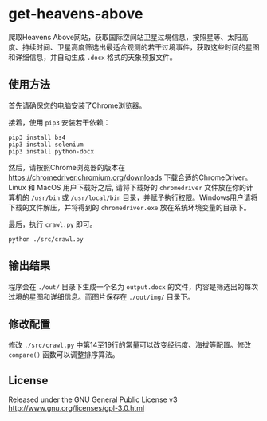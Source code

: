 # get-heavens-above

爬取Heavens Above网站，获取国际空间站卫星过境信息，按照星等、太阳高度、持续时间、卫星高度筛选出最适合观测的若干过境事件，获取这些时间的星图和详细信息，并自动生成 `.docx` 格式的天象预报文件。

## 使用方法

首先请确保您的电脑安装了Chrome浏览器。

接着，使用 `pip3` 安装若干依赖：

```
pip3 install bs4
pip3 install selenium
pip3 install python-docx
```

然后，请按照Chrome浏览器的版本在 https://chromedriver.chromium.org/downloads 下载合适的ChromeDriver。Linux 和 MacOS 用户下载好之后, 请将下载好的 `chromedriver` 文件放在你的计算机的 `/usr/bin` 或 `/usr/local/bin`  目录，并赋予执行权限。Windows用户请将下载的文件解压，并将得到的 `chromedriver.exe` 放在系统环境变量的目录下。

最后，执行 `crawl.py` 即可。

```
python ./src/crawl.py
```

## 输出结果

程序会在 `./out/` 目录下生成一个名为 `output.docx` 的文件，内容是筛选出的每次过境的星图和详细信息。而图片保存在 `./out/img/` 目录下。

## 修改配置

修改 `./src/crawl.py` 中第14至19行的常量可以改变经纬度、海拔等配置。修改 `compare()` 函数可以调整排序算法。

## License

Released under the GNU General Public License v3
http://www.gnu.org/licenses/gpl-3.0.html


